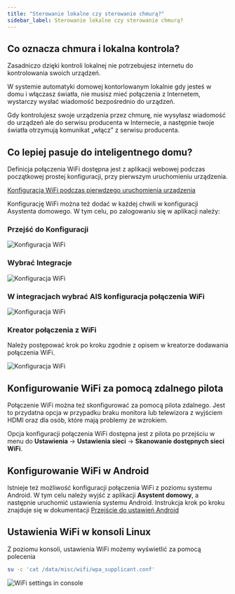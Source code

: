 ```yaml
---
title: "Sterowanie lokalne czy sterowanie chmurą?"
sidebar_label: Sterowanie lokalne czy sterowanie chmurą?
---
```



## Co oznacza chmura i lokalna kontrola?

Zasadniczo dzięki kontroli lokalnej nie potrzebujesz internetu do kontrolowania swoich urządzeń.


W systemie automatyki domowej kontorlowanym lokalnie gdy jesteś w domu i włączasz światła, nie musisz mieć połączenia z Internetem, wystarczy wysłać wiadomość bezpośrednio do urządzeń.

Gdy kontrolujesz swoje urządzenia przez chmurę, nie wysyłasz wiadomość do urządzeń ale do serwisu producenta w Internecie, a następnie twoje światła otrzymują komunikat „włącz” z serwisu producenta. 



## Co lepiej pasuje do inteligentnego domu?

Definicja połączenia WiFi dostępna jest z aplikacji webowej podczas początkowej prostej konfiguracji, przy pierwszym uruchomieniu urządzenia.

[Konfiguracja WiFi podczas pierwdzego uruchomienia urządzenia](/AIS-docs/docs/en/ais_bramka_first_run.html#konfiguracja-wifi)

Konfigurację WiFi można też dodać w każdej chwili w konfiguracji Asystenta domowego.
W tym celu, po zalogowaniu się w aplikacji należy:

### Przejść do **Konfiguracji**

![Konfiguracja WiFi](/AIS-docs/img/en/bramka/go_to_config.png)


### Wybrać **Integracje**

![Konfiguracja WiFi](/AIS-docs/img/en/bramka/go_to_integrations.png)


### W integracjach wybrać **AIS konfiguracja połączenia WiFi**

![Konfiguracja WiFi](/AIS-docs/img/en/bramka/go_to_integration_wifi.png)


### Kreator połączenia z WiFi

Należy postępować krok po kroku zgodnie z opisem w kreatorze dodawania połączenia WiFi.

![Konfiguracja WiFi](/AIS-docs/img/en/bramka/start_wifi_integration_wizard.png)


## Konfigurowanie WiFi za pomocą zdalnego pilota

Połączenie WiFi można też skonfigurować za pomocą pilota zdalnego.
Jest to przydatna opcja w przypadku braku monitora lub telewizora z wyjściem HDMI oraz dla osób, które mają problemy ze wzrokiem.

Opcja konfiguracji połączenia WiFi dostępna jest z pilota po przejściu w menu do **Ustawienia** -> **Ustawienia sieci** -> **Skanowanie dostępnych sieci WiFi**.

## Konfigurowanie WiFi w Android

Istnieje też możliwość konfiguracji połączenia WiFi z poziomu systemu Android. W tym celu należy wyjść z aplikacji **Asystent domowy**, a następnie uruchomić ustawienia systemu Android. Instrukcja krok po kroku znajduje się w dokumentacji [Przejście do ustawień Android](/AIS-docs/docs/en/next/ais_bramka_settings.html#ustawienia-aplikacji-asystent-domowy)


## Ustawienia WiFi w konsoli Linux

Z poziomu konsoli, ustawienia WiFi możemy wyświetlić za pomocą polecenia

```bash
su -c 'cat /data/misc/wifi/wpa_supplicant.conf'
```

![WiFi settings in console](/AIS-docs/img/en/bramka/wifi_settings_in_console.png)
